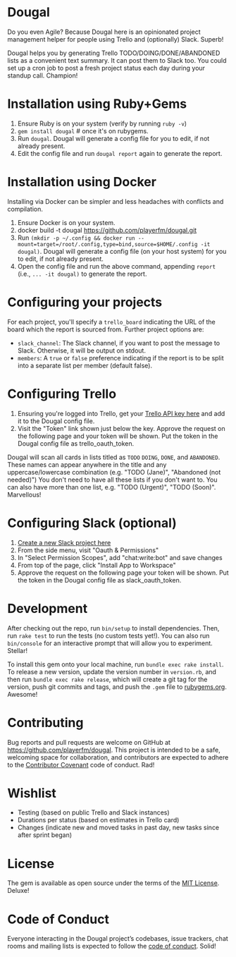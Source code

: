 # Dougal

Do you even Agile? Because Dougal here is an opinionated project management helper for people using Trello and (optionally) Slack. Superb!

Dougal helps you by generating Trello TODO/DOING/DONE/ABANDONED lists as a convenient text summary. It can post them to Slack too. You could set up a cron job to post a fresh project status each day during your standup call. Champion!

# Installation using Ruby+Gems

1. Ensure Ruby is on your system (verify by running `ruby -v`)
2. `gem install dougal` # once it's on rubygems.
3. Run `dougal`. Dougal will generate a config file for you to edit, if not already present.
4. Edit the config file and run `dougal report` again to generate the report.

# Installation using Docker

Installing via Docker can be simpler and less headaches with conflicts and compilation.

1. Ensure Docker is on your system.
2. docker build -t dougal https://github.com/playerfm/dougal.git
3. Run `(mkdir -p ~/.config && docker run --mount=target=/root/.config,type=bind,source=$HOME/.config -it dougal)`. Dougal will generate a config file (on your host system) for you to edit, if not already present.
4. Open the config file and run the above command, appending `report` (i.e., `... -it dougal)` to generate the report.

# Configuring your projects

For each project, you'll specify a `trello_board` indicating the URL of the board which the report is sourced from. Further project options are:
* `slack_channel`: The Slack channel, if you want to post the message to Slack. Otherwise, it will be output on stdout.
* `members`: A `true` or `false` preference indicating if the report is to be split into a separate list per member (default false).

# Configuring Trello

1. Ensuring you're logged into Trello, get your [Trello API key here](https://trello.com/app-key) and add it to the Dougal config file.
2. Visit the "Token" link shown just below the key. Approve the request on the following page and your token will be shown. Put the token in the Dougal config file as trello_oauth_token.

Dougal will scan all cards in lists titled as `TODO` `DOING`, `DONE`, and `ABANDONED`. These names can appear anywhere in the title and any uppercase/lowercase combination (e.g. "TODO (Jane)", "Abandoned (not needed)") You don't need to have all these lists if you don't want to. You can also have more than one list, e.g. "TODO (Urgent)", "TODO (Soon)". Marvellous!

# Configuring Slack (optional)

1. [Create a new Slack project here](https://api.slack.com/apps?new_app=1)
2. From the side menu, visit "Oauth & Permissions"
3. In "Select Permission Scopes", add "chat:write:bot" and save changes
4. From top of the page, click "Install App to Workspace"
5. Approve the request on the following page your token will be shown. Put the token in the Dougal config file as slack_oauth_token.

# Development

After checking out the repo, run `bin/setup` to install dependencies. Then, run `rake test` to run the tests (no custom tests yet!). You can also run `bin/console` for an interactive prompt that will allow you to experiment. Stellar!

To install this gem onto your local machine, run `bundle exec rake install`. To release a new version, update the version number in `version.rb`, and then run `bundle exec rake release`, which will create a git tag for the version, push git commits and tags, and push the `.gem` file to [rubygems.org](https://rubygems.org). Awesome!

# Contributing

Bug reports and pull requests are welcome on GitHub at https://github.com/playerfm/dougal. This project is intended to be a safe, welcoming space for collaboration, and contributors are expected to adhere to the [Contributor Covenant](http://contributor-covenant.org) code of conduct. Rad!

# Wishlist

* Testing (based on public Trello and Slack instances)
* Durations per status (based on estimates in Trello card)
* Changes (indicate new and moved tasks in past day, new tasks since after sprint began)

# License

The gem is available as open source under the terms of the [MIT License](https://opensource.org/licenses/MIT). Deluxe!

# Code of Conduct

Everyone interacting in the Dougal project’s codebases, issue trackers, chat rooms and mailing lists is expected to follow the [code of conduct](https://github.com/playerfm/dougal/blob/master/CODE_OF_CONDUCT.md).  Solid!
